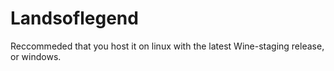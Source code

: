 # Landsoflegend
Reccommeded that you host it on linux with the latest Wine-staging release, or windows.
